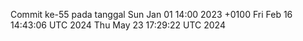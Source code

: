 Commit ke-55 pada tanggal Sun Jan 01 14:00 2023 +0100
Fri Feb 16 14:43:06 UTC 2024
Thu May 23 17:29:22 UTC 2024
